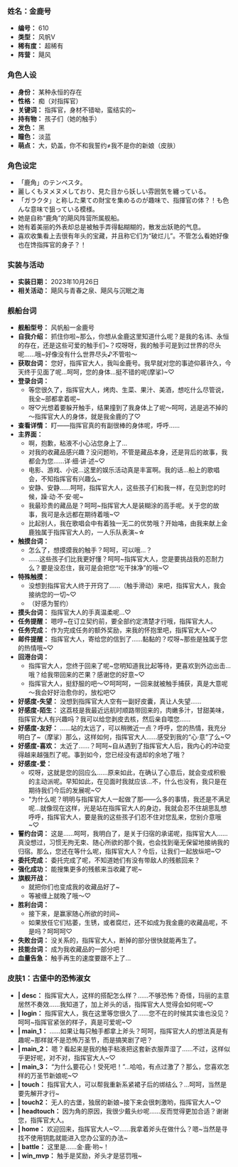 ### 姓名：金鹿号
* **编号：** 610
* **类型：** 风帆V
* **稀有度：** 超稀有
* **阵营：** 飓风


### 角色人设
* **身份：** 某种永恒的存在
* **性格：** 痴（对指挥官）
* **关键词：** 指挥官，身材不错呦，蛮结实的~
* **持有物：** 孩子们（她的触手）
* **发色：** 黑
* **瞳色：** 淡蓝
* **萌点：** 大，奶盖，你不和我誓约≠我不是你的新娘（皮肤）


### 角色设定
* 「鹿角」のテンペスタ。
* 麗しくもヌメヌメしており、見た目から妖しい雰囲気を纏っている。
* 「ガラクタ」と称した果ての財宝を集めるのが趣味で、指揮官の体？！も色んな意味で狙っている模様。
* 她是自称“鹿角”的飓风阵营所属舰船。
* 她有着美丽的外表却总是被触手弄得黏糊糊的，散发出妖艳的气息。
* 喜欢收集看上去很有年头的宝藏，并且称它们为“破烂儿”。不管怎么看她好像也在馋指挥官的身子？！


### 实装与活动
* **实装日期：** 2023年10月26日
* **相关活动：** 飓风与青春之泉、飓风与沉眠之海


### 舰船台词
* **舰船型号：** 风帆船一金鹿号
* **自我介绍：** 抓住你啦~那么，你想从金鹿这里知道什么呢？是我的名讳、永恒的存在，还是这些可爱的触手们~？哎呀呀，我的触手可是到过世界的尽头呢……哦~好像没有什么世界尽头♪不管啦～
* **获取台词：** 您好，指挥官大人，我叫金鹿号。我早就对您的事迹仰慕许久，今天终于见面了呢…呵呵，您的身体…挺不错的呢(摩挲)~♡
* **登录台词：**
  * 等您很久了，指挥官大人，烤肉、生菜、果汁、美酒，想吃什么尽管说，我全~部都拿着呢~
  * 呀♡光想着要躲开触手，结果撞到了我身体上了呢～呵呵，逃是逃不掉的～指挥官大人的身体，就是我金鹿的了♡
* **查看详情：** 盯——指挥官真的有副很棒的身体呢，呼呼……
* **主界面：**
  * 啊，抱歉，粘液不小心沾您身上了…
  * 对我的收藏品感兴趣？没问题哟，不管是藏品本身，还是背后的故事，我都会为您……详·细·讲·述~♡
  * 电影、游戏、小说…这里的娱乐活动真是丰富啊。我的话…船上的歌唱会，不知指挥官有兴趣么~
  * 安静、安静……呵呵，指挥官大人，这些孩子们和我一样，在见到您的时候，躁·动·不·安·呢~
  * 我最珍贵的藏品是？呵呵~指挥官大人是装糊涂的高手呢。关于您的故事，我可是永远都在期待着哦~♡
  * 比起别人，我在歌唱会中有着独一无二的优势哦？开始咯，由我来献上金鹿独属于指挥官大人的，一人乐队表演~☆
* **触摸台词：**
  * 怎么了，想摸摸我的触手？呵呵，可以哦…？
  * ……这些孩子们比我更好懂？呵呵~指挥官大人，您是要挑战我的忍耐力么？要是没忍住，我可是会把您“吃干抹净”的哦~♡
* **特殊触摸：**
  * 没想到指挥官大人终于开窍了……（触手滑动）来吧，指挥官大人，我会接纳您的一切~♡
  * （好感为誓约）
* **摸头台词：** 指挥官大人的手真温柔呢…♡
* **任务提醒：** 嗯哼~在订立契约前，要全部约定清楚才行哦，指挥官大人。
* **任务完成：** 作为完成任务的额外奖励，来我的怀抱里吧，指挥官大人~♡
* **邮件提醒：** 指挥官大人，寄给您的信到了……黏黏的？哎呀~那些是独属于您的热情哦~♡
* **回港台词：**
  * 指挥官大人，您终于回来了呢~您明知道我比起等待，更喜欢到外边出击…哦？给我带回来的芒果？感谢您的好意~♡
  * 指挥官大人，挺舒服的吧～♡呵呵呵，一回来就被触手捕获，真是大意呢～我会好好治愈你的，放松吧♡
* **好感度-失望：** 没想到指挥官大人空有一副好皮囊，真让人失望……
* **好感度-陌生：** 这荔枝是我最近远航时顺路带回来的，肉嫩多汁，甘甜美味，指挥官大人有兴趣吗？我可以给您剥皮去核，然后亲自喂您……
* **好感度-友好：** ……站的太远了，可以稍微近一点？呼呼，您的热情，我充分明白了~（摩挲）那么，这样如何，指挥官大人……感受到我的“心·意”了么~♡
* **好感度-喜欢：** 太近了……？呵呵~自从遇到了指挥官大人后，我内心的冲动变得越来越强烈了呢。事到如今，您已经没有退却的余地了哦？
* **好感度-爱：**
  * 哎呀，这就是您的回应么……原来如此，在确认了心意后，就会变成积极的主动派呢。早知如此，在见面时我就应该…不，什么也没有，我只是在期待我们今后的发展呢~♡
  * "为什么呢？明明与指挥官大人一起做了那——么多的事情，我还是不满足呢…就像现在这样，光是站在指挥官大人的身边，我就会忍不住胡思乱想呼呼，指挥官大人，要是我的这些孩子们忍不住对您乱来，您别介意哦~♡
* **誓约台词：** 这是……呵呵，我明白了，是关于归宿的承诺呢，指挥官大人……真没想过，习惯无拘无束、随心所欲的那个我，也会找到毫无保留地接纳我的归宿。那么，您还在等什么呢，指挥官大人？今后，让我们一起放纵吧~♡
* **委托完成：** 委托完成了呢，不知道她们有没有带敌人的残骸回来？
* **强化成功：** 能搜集更多的残骸来当收藏了呢~
* **旗舰开战：**
  * 就把你们也变成我的收藏品好了~
  * 等被缠上就晚了哦～♡
* **胜利台词：**
  * 接下来，是赢家随心所欲的时间~
  * 如果放任它们枯萎，生锈，或者腐烂，还不如成为我金鹿的收藏品呢，不是吗？呵呵呵♡
* **失败台词：** 没关系的，指挥官大人，断掉的部分很快就能再生了。
* **技能台词：** 成为我收藏品的一部分吧！
* **血量告急：** 触手再生的速度要跟不上了…


### 皮肤1：古堡中的恐怖淑女
* **| desc：** 指挥官大人，这样的搭配怎么样？……不够恐怖？奇怪，玛丽的主意居然不奏效……我知道了，加上斧头的话，指挥官大人觉得会如何呢~♡
* **| login：** 指挥官大人，我在这里等您很久了……您不在的时候其实谁也没见？呵呵~指挥官紧张的样子，真是可爱呢~♡
* **| main_1：** ……如果让每只触手都拿上斧头？呵呵，指挥官大人的想法真是有趣呢~那样就不是恐怖万圣节，而是搞笑剧了吧？
* **| main_2：** 嗯？看起来是我的触手粘液把这套新衣服弄湿了……不过，这样似乎更好呢，对不对，指挥官大人~♡
* **| main_3：** “为什么要花心！受死吧！”…哈哈，有点过激了？那么，您喜欢怎样的万圣节新娘呢~♡
* **| touch：** 指挥官大人，可以帮我重新系紧裙子后的绑结么？…呵呵，当然是要先解开才行~
* **| touch2：** 无人的古堡，独居的新娘~接下来会很刺激哟，指挥官大人~♡
* **| headtouch：** 因为角的原因，我很少戴头纱呢……反而觉得更加合适？谢谢您，指挥官大人。
* **| home：** 欢迎回来，指挥官大人~♡……我拿着斧头在做什么？嗯~当然是寻找不使用钥匙就能进入您办公室的办法~
* **| battle：** 这里是……金·鹿·哟~！
* **| win_mvp：** 触手是奖励，斧头才是惩罚哦~
